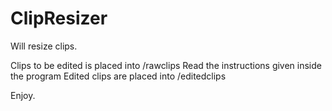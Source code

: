 # ClipResizer
 Will resize clips.

Clips to be edited is placed into /rawclips
Read the instructions given inside the program
Edited clips are placed into /editedclips

Enjoy.
